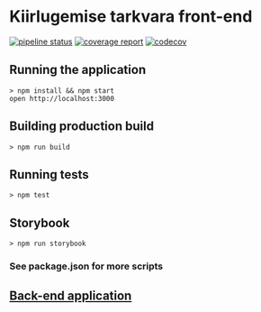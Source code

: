 # Kiirlugemise tarkvara front-end

[![pipeline status](https://gitlab.com/martensiiber/speed-reading/badges/dev/pipeline.svg)](https://gitlab.com/martensiiber/speed-reading/commits/dev)
[![coverage report](https://gitlab.com/martensiiber/speed-reading/badges/dev/coverage.svg)](https://martensiiber.gitlab.io/speed-reading/coverage/)
[![codecov](https://codecov.io/gl/martensiiber/speed-reading/branch/dev/graph/badge.svg)](https://codecov.io/gl/martensiiber/speed-reading)

## Running the application
```
> npm install && npm start
open http://localhost:3000
```

## Building production build
```
> npm run build
```

## Running tests
```
> npm test
```

## Storybook
```
> npm run storybook
```

### See package.json for more scripts

## [Back-end application](https://gitlab.com/martensiiber/speed-reading-backend)